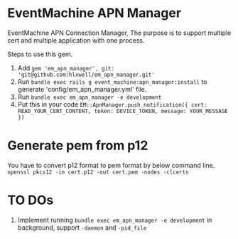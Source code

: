 EventMachine APN Manager
==============

EventMachine APN Connection Manager, The purpose is to support multiple cert and multiple application with one process.

Steps to use this gem.
1. Add `gem 'em_apn_manager', git: 'git@github.com:hlxwell/em_apn_manager.git'`
2. Run `bundle exec rails g event_machine:apn_manager:install` to generate 'config/em_apn_manager.yml' file.
3. Run `bundle exec em_apn_manager -e development`
4. Put this in your code
`EM::ApnManager.push_notification({
  cert: READ_YOUR_CERT_CONTENT,
  token: DEVICE_TOKEN,
  message: YOUR_MESSAGE
})`


Generate pem from p12
==================
You have to convert p12 format to pem format by below command line.
`openssl pkcs12 -in cert.p12 -out cert.pem -nodes -clcerts`


TO DOs
==================
1. Implement running `bundle exec em_apn_manager -e development` in background, support `-daemon` and `-pid_file`